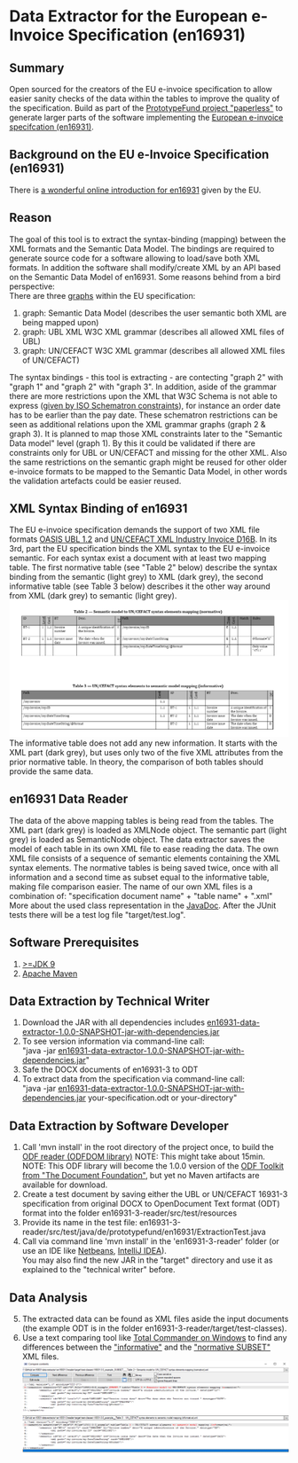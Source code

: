 # Data Extractor for the European e-Invoice Specification (en16931)
## Summary
Open sourced for the creators of the EU e-invoice specification to allow easier sanity checks of the data within the tables to improve the quality of the specification.
Build as part of the [PrototypeFund project "paperless"](https://prototypefund.de/project/papierloser-alltag/) to generate larger parts of the software implementing the [European e-invoice specifcation (en16931)](https://invoice.fans/en/en16931-en/).

## Background on the EU e-Invoice Specification (en16931)
There is [a wonderful online introduction for en16931](https://ec.europa.eu/cefdigital/wiki/display/CEFDIGITAL/Compliance+with+eInvoicing+standard) given by the EU.

## Reason
The goal of this tool is to extract the syntax-binding (mapping) between the XML formats and the Semantic Data Model. The bindings are required to generate source code for a software allowing to load/save both XML formats. In addition the software shall modify/create XML by an API based on the Semantic Data Model of en16931.
Some reasons behind from a bird perspective: 
<br/>There are three [graphs](https://en.wikipedia.org/wiki/Seven_Bridges_of_K%C3%B6nigsberg) within the EU specification:
1. graph: Semantic Data Model (describes the user semantic both XML are being mapped upon) 
2. graph: UBL XML W3C XML grammar (describes all allowed XML files of UBL) 
3. graph: UN/CEFACT W3C XML grammar (describes all allowed XML files of UN/CEFACT)

The syntax bindings - this tool is extracting - are contecting "graph 2" with "graph 1" and "graph 2" with "graph 3".
In addition, aside of the grammar there are more restrictions upon the XML that W3C Schema is not able to express ([given by ISO Schematron constraints](https://github.com/CenPC434/validation)), for instance an order date has to be earlier than the pay date.
These schematron restrictions can be seen as additional relations upon the XML grammar graphs (graph 2 & graph 3). 
It is planned to map those XML constraints later to the "Semantic Data model" level (graph 1). By this it could be validated if there are constraints only for UBL or UN/CEFACT and missing for the other XML.
Also the same restrictions on the semantic graph might be reused for other older e-invoice formats to be mapped to the Semantic Data Model, in other words the validation artefacts could be easier reused.

## XML Syntax Binding of en16931
The EU e-invoice specification demands the support of two XML file formats [OASIS UBL 1.2](http://docs.oasis-open.org/ubl/UBL-2.1.html) and [UN/CEFACT XML Industry Invoice D16B](https://www.unece.org/cefact/xml_schemas/index).
In its 3rd, part the EU specification binds the XML syntax to the EU e-invoice semantic. For each syntax exist a document with at least two mapping table.
The first normative table (see "Table 2" below) describe the syntax binding from the semantic (light grey) to XML (dark grey), the second informative table (see Table 3 below) describes it the other way around from XML (dark grey) to semantic (light grey).
![Two example tables for UN/CEFACT](en16931-3-reader/src/site/3-3-both-tables.png)
The informative table does not add any new information. It starts with the XML part (dark grey), but uses only two of the five XML attributes from the prior normative table.
In theory, the comparison of both tables should provide the same data.

## en16931 Data Reader
The data of the above mapping tables is being read from the tables.
The XML part (dark grey) is loaded as XMLNode object.
The semantic part (light grey) is loaded as SemanticNode object.
The data extractor saves the model of each table in its own XML file to ease reading the data.
The own XML file consists of a sequence of semantic elements containing the XML syntax elements. 
The normative tables is being saved twice, once with all information and a second time as subset equal to the informative table, making file comparison easier.
The name of our own XML files is a combination of: "specification document name" + "table name" + ".xml"
More about the used class representation in the [JavaDoc](https://svanteschubert.github.io/en16931-data-extractor/en16931-3-reader/docs/).
After the JUnit tests there will be a test log file "target/test.log".  

## Software Prerequisites
1. [>=JDK 9](https://www.oracle.com/technetwork/java/javase/downloads/index.html)
2. [Apache Maven](https://maven.apache.org/download.cgi?Preferred=ftp://mirror.reverse.net/pub/apache/)

## Data Extraction by Technical Writer
1. Download the JAR with all dependencies includes [en16931-data-extractor-1.0.0-SNAPSHOT-jar-with-dependencies.jar](en16931-3-reader/src/site/en16931-data-extractor-1.0.0-SNAPSHOT-jar-with-dependencies.jar)
2. To see version information via command-line call:<br/>"java -jar [en16931-data-extractor-1.0.0-SNAPSHOT-jar-with-dependencies.jar](en16931-3-reader/src/site/en16931-data-extractor-1.0.0-SNAPSHOT-jar-with-dependencies.jar)"
3. Safe the DOCX documents of en16931-3 to ODT
4. To extract data from the specification via command-line call:<br/>"java -jar [en16931-data-extractor-1.0.0-SNAPSHOT-jar-with-dependencies.jar](en16931-3-reader/src/site/en16931-data-extractor-1.0.0-SNAPSHOT-jar-with-dependencies.jar) your-specification.odt or your-directory"

## Data Extraction by Software Developer
1. Call 'mvn install' in the root directory of the project once, to build the [ODF reader (ODFDOM library)](https://github.com/svanteschubert/odftoolkit/tree/odf-changes/odfdom) NOTE: This might take about 15min.</br>
   NOTE: This ODF library will become the 1.0.0 version of the [ODF Toolkit from "The Document Foundation"](https://github.com/tdf/odftoolkit), but yet no Maven artifacts are available for download.
2. Create a test document by saving either the UBL or UN/CEFACT 16931-3 specification from original DOCX to OpenDocument Text format (ODT) format into the folder en16931-3-reader/src/test/resources
3. Provide its name in the test file: en16931-3-reader/src/test/java/de/prototypefund/en16931/ExtractionTest.java
4. Call via command line 'mvn install' in the 'en16931-3-reader' folder (or use an IDE like [Netbeans](https://netbeans.apache.org/download/nb90/), [IntelliJ IDEA](https://www.jetbrains.com/idea/download/)).</br>
   You may also find the new JAR in the "target" directory and use it as explained to the "technical writer" before.

## Data Analysis
5. The extracted data can be found as XML files aside the input documents (the example ODT is in the folder en16931-3-reader/target/test-classes).
6. Use a text comparing tool like [Total Commander on Windows](https://www.ghisler.com/download.htm) to find any differences between the ["informative"](en16931-3-reader/src/site/16931-3-3_example_informative.xml) and the ["normative SUBSET"](en16931-3-reader/src/site/16931-3-3_example_SUBSETnormative.xml) XML files. 
![In our example only the title is different between the two tables](en16931-3-reader/src/site/TotalCommanderComparison.png)